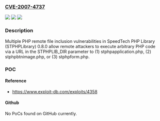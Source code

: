 ### [CVE-2007-4737](https://cve.mitre.org/cgi-bin/cvename.cgi?name=CVE-2007-4737)
![](https://img.shields.io/static/v1?label=Product&message=n%2Fa&color=blue)
![](https://img.shields.io/static/v1?label=Version&message=n%2Fa&color=blue)
![](https://img.shields.io/static/v1?label=Vulnerability&message=n%2Fa&color=brighgreen)

### Description

Multiple PHP remote file inclusion vulnerabilities in SpeedTech PHP Library (STPHPLibrary) 0.8.0 allow remote attackers to execute arbitrary PHP code via a URL in the STPHPLIB_DIR parameter to (1) stphpapplication.php, (2) stphpbtnimage.php, or (3) stphpform.php.

### POC

#### Reference
- https://www.exploit-db.com/exploits/4358

#### Github
No PoCs found on GitHub currently.

